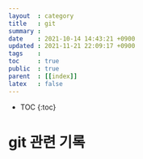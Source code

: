 ```yaml
---
layout  : category
title   : git
summary : 
date    : 2021-10-14 14:43:21 +0900
updated : 2021-11-21 22:09:17 +0900
tags    : 
toc     : true
public  : true
parent  : [[index]]
latex   : false
---
```

* TOC
{:toc}

# git 관련 기록
